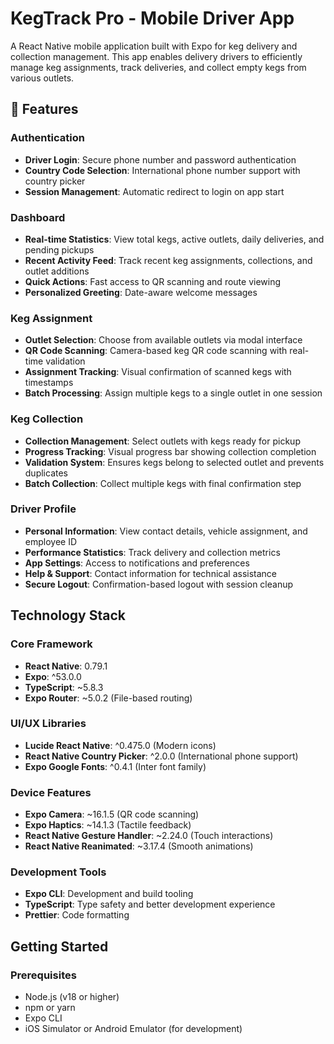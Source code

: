 # KegTrack Pro - Mobile Driver App

A React Native mobile application built with Expo for keg delivery and collection management. This app enables delivery drivers to efficiently manage keg assignments, track deliveries, and collect empty kegs from various outlets.

## 🚀 Features

### Authentication
- **Driver Login**: Secure phone number and password authentication
- **Country Code Selection**: International phone number support with country picker
- **Session Management**: Automatic redirect to login on app start

### Dashboard
- **Real-time Statistics**: View total kegs, active outlets, daily deliveries, and pending pickups
- **Recent Activity Feed**: Track recent keg assignments, collections, and outlet additions
- **Quick Actions**: Fast access to QR scanning and route viewing
- **Personalized Greeting**: Date-aware welcome messages

### Keg Assignment
- **Outlet Selection**: Choose from available outlets via modal interface
- **QR Code Scanning**: Camera-based keg QR code scanning with real-time validation
- **Assignment Tracking**: Visual confirmation of scanned kegs with timestamps
- **Batch Processing**: Assign multiple kegs to a single outlet in one session

### Keg Collection
- **Collection Management**: Select outlets with kegs ready for pickup
- **Progress Tracking**: Visual progress bar showing collection completion
- **Validation System**: Ensures kegs belong to selected outlet and prevents duplicates
- **Batch Collection**: Collect multiple kegs with final confirmation step

### Driver Profile
- **Personal Information**: View contact details, vehicle assignment, and employee ID
- **Performance Statistics**: Track delivery and collection metrics
- **App Settings**: Access to notifications and preferences
- **Help & Support**: Contact information for technical assistance
- **Secure Logout**: Confirmation-based logout with session cleanup

## Technology Stack

### Core Framework
- **React Native**: 0.79.1
- **Expo**: ^53.0.0
- **TypeScript**: ~5.8.3
- **Expo Router**: ~5.0.2 (File-based routing)

### UI/UX Libraries
- **Lucide React Native**: ^0.475.0 (Modern icons)
- **React Native Country Picker**: ^2.0.0 (International phone support)
- **Expo Google Fonts**: ^0.4.1 (Inter font family)

### Device Features
- **Expo Camera**: ~16.1.5 (QR code scanning)
- **Expo Haptics**: ~14.1.3 (Tactile feedback)
- **React Native Gesture Handler**: ~2.24.0 (Touch interactions)
- **React Native Reanimated**: ~3.17.4 (Smooth animations)

### Development Tools
- **Expo CLI**: Development and build tooling
- **TypeScript**: Type safety and better development experience
- **Prettier**: Code formatting

## Getting Started

### Prerequisites
- Node.js (v18 or higher)
- npm or yarn
- Expo CLI
- iOS Simulator or Android Emulator (for development)
